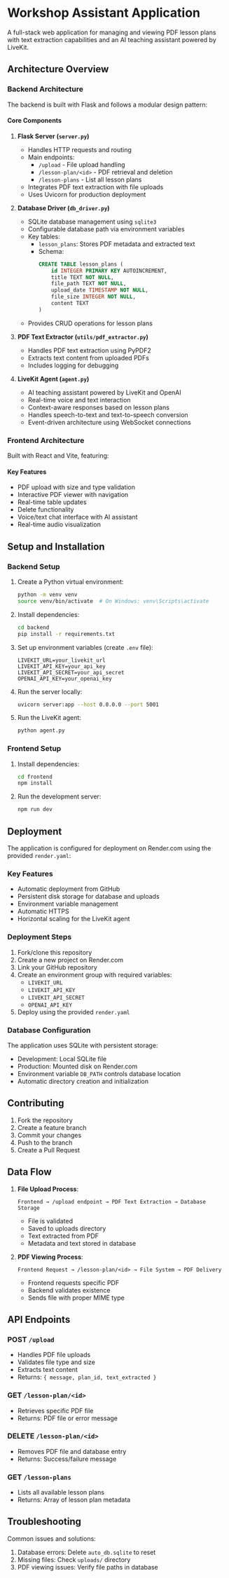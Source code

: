 # Workshop Assistant Application

A full-stack web application for managing and viewing PDF lesson plans with text extraction capabilities and an AI teaching assistant powered by LiveKit.

## Architecture Overview

### Backend Architecture

The backend is built with Flask and follows a modular design pattern:

#### Core Components

1. **Flask Server (`server.py`)**
   - Handles HTTP requests and routing
   - Main endpoints:
     - `/upload` - File upload handling
     - `/lesson-plan/<id>` - PDF retrieval and deletion
     - `/lesson-plans` - List all lesson plans
   - Integrates PDF text extraction with file uploads
   - Uses Uvicorn for production deployment

2. **Database Driver (`db_driver.py`)**
   - SQLite database management using `sqlite3`
   - Configurable database path via environment variables
   - Key tables:
     - `lesson_plans`: Stores PDF metadata and extracted text
     - Schema:
       ```sql
       CREATE TABLE lesson_plans (
           id INTEGER PRIMARY KEY AUTOINCREMENT,
           title TEXT NOT NULL,
           file_path TEXT NOT NULL,
           upload_date TIMESTAMP NOT NULL,
           file_size INTEGER NOT NULL,
           content TEXT
       )
       ```
   - Provides CRUD operations for lesson plans

3. **PDF Text Extractor (`utils/pdf_extractor.py`)**
   - Handles PDF text extraction using PyPDF2
   - Extracts text content from uploaded PDFs
   - Includes logging for debugging

4. **LiveKit Agent (`agent.py`)**
   - AI teaching assistant powered by LiveKit and OpenAI
   - Real-time voice and text interaction
   - Context-aware responses based on lesson plans
   - Handles speech-to-text and text-to-speech conversion
   - Event-driven architecture using WebSocket connections

### Frontend Architecture

Built with React and Vite, featuring:

#### Key Features
- PDF upload with size and type validation
- Interactive PDF viewer with navigation
- Real-time table updates
- Delete functionality
- Voice/text chat interface with AI assistant
- Real-time audio visualization

## Setup and Installation

### Backend Setup
1. Create a Python virtual environment:
   ```bash
   python -m venv venv
   source venv/bin/activate  # On Windows: venv\Scripts\activate
   ```

2. Install dependencies:
   ```bash
   cd backend
   pip install -r requirements.txt
   ```

3. Set up environment variables (create `.env` file):
   ```
   LIVEKIT_URL=your_livekit_url
   LIVEKIT_API_KEY=your_api_key
   LIVEKIT_API_SECRET=your_api_secret
   OPENAI_API_KEY=your_openai_key
   ```

4. Run the server locally:
   ```bash
   uvicorn server:app --host 0.0.0.0 --port 5001
   ```

5. Run the LiveKit agent:
   ```bash
   python agent.py
   ```

### Frontend Setup
1. Install dependencies:
   ```bash
   cd frontend
   npm install
   ```

2. Run the development server:
   ```bash
   npm run dev
   ```

## Deployment

The application is configured for deployment on Render.com using the provided `render.yaml`:

### Key Features
- Automatic deployment from GitHub
- Persistent disk storage for database and uploads
- Environment variable management
- Automatic HTTPS
- Horizontal scaling for the LiveKit agent

### Deployment Steps
1. Fork/clone this repository
2. Create a new project on Render.com
3. Link your GitHub repository
4. Create an environment group with required variables:
   - `LIVEKIT_URL`
   - `LIVEKIT_API_KEY`
   - `LIVEKIT_API_SECRET`
   - `OPENAI_API_KEY`
5. Deploy using the provided `render.yaml`

### Database Configuration
The application uses SQLite with persistent storage:
- Development: Local SQLite file
- Production: Mounted disk on Render.com
- Environment variable `DB_PATH` controls database location
- Automatic directory creation and initialization

## Contributing
1. Fork the repository
2. Create a feature branch
3. Commit your changes
4. Push to the branch
5. Create a Pull Request

## Data Flow

1. **File Upload Process**:
   ```
   Frontend → /upload endpoint → PDF Text Extraction → Database Storage
   ```
   - File is validated
   - Saved to uploads directory
   - Text extracted from PDF
   - Metadata and text stored in database

2. **PDF Viewing Process**:
   ```
   Frontend Request → /lesson-plan/<id> → File System → PDF Delivery
   ```
   - Frontend requests specific PDF
   - Backend validates existence
   - Sends file with proper MIME type

## API Endpoints

### POST `/upload`
- Handles PDF file uploads
- Validates file type and size
- Extracts text content
- Returns: `{ message, plan_id, text_extracted }`

### GET `/lesson-plan/<id>`
- Retrieves specific PDF file
- Returns: PDF file or error message

### DELETE `/lesson-plan/<id>`
- Removes PDF file and database entry
- Returns: Success/failure message

### GET `/lesson-plans`
- Lists all available lesson plans
- Returns: Array of lesson plan metadata


## Troubleshooting

Common issues and solutions:
1. Database errors: Delete `auto_db.sqlite` to reset
2. Missing files: Check `uploads/` directory
3. PDF viewing issues: Verify file paths in database
